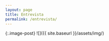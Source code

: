 ```yaml
---
layout: page
title: Entrevista
permalink: /entrevista/
---
```




{:.image-post}
![]({{ site.baseurl }}/assets/img/)
